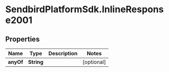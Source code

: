 # SendbirdPlatformSdk.InlineResponse2001

## Properties

Name | Type | Description | Notes
------------ | ------------- | ------------- | -------------
**anyOf** | **String** |  | [optional] 


